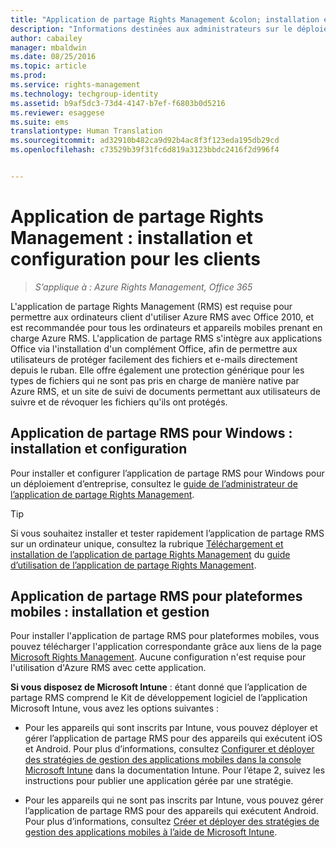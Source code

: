 ```yaml
---
title: "Application de partage Rights Management &colon; installation et configuration pour les clients | Azure RMS"
description: "Informations destinées aux administrateurs sur le déploiement de l’application de partage Rights Management (RMS) sur les ordinateurs et appareils mobiles Windows."
author: cabailey
manager: mbaldwin
ms.date: 08/25/2016
ms.topic: article
ms.prod: 
ms.service: rights-management
ms.technology: techgroup-identity
ms.assetid: b9af5dc3-73d4-4147-b7ef-f6803b0d5216
ms.reviewer: esaggese
ms.suite: ems
translationtype: Human Translation
ms.sourcegitcommit: ad32910b482ca9d92b4ac8f3f123eda195db29cd
ms.openlocfilehash: c73529b39f31fc6d819a3123bbdc2416f2d996f4


---
```


# Application de partage Rights Management : installation et configuration pour les clients

>*S’applique à : Azure Rights Management, Office 365*

L'application de partage Rights Management (RMS) est requise pour permettre aux ordinateurs client d'utiliser Azure RMS avec Office 2010, et est recommandée pour tous les ordinateurs et appareils mobiles prenant en charge Azure RMS. L'application de partage RMS s'intègre aux applications Office via l'installation d'un complément Office, afin de permettre aux utilisateurs de protéger facilement des fichiers et e-mails directement depuis le ruban. Elle offre également une protection générique pour les types de fichiers qui ne sont pas pris en charge de manière native par Azure RMS, et un site de suivi de documents permettant aux utilisateurs de suivre et de révoquer les fichiers qu'ils ont protégés.

## Application de partage RMS pour Windows : installation et configuration
Pour installer et configurer l’application de partage RMS pour Windows pour un déploiement d’entreprise, consultez le [guide de l’administrateur de l’application de partage Rights Management](../rms-client/sharing-app-admin-guide.md).

> [!TIP]
> Si vous souhaitez installer et tester rapidement l’application de partage RMS sur un ordinateur unique, consultez la rubrique [Téléchargement et installation de l’application de partage Rights Management](../rms-client/install-sharing-app.md) du [guide d’utilisation de l’application de partage Rights Management](../rms-client/sharing-app-user-guide.md).

## Application de partage RMS pour plateformes mobiles : installation et gestion
Pour installer l'application de partage RMS pour plateformes mobiles, vous pouvez télécharger l'application correspondante grâce aux liens de la page [Microsoft Rights Management](http://go.microsoft.com/fwlink/?LinkId=303970). Aucune configuration n'est requise pour l'utilisation d'Azure RMS avec cette application.

**Si vous disposez de Microsoft Intune** : étant donné que l’application de partage RMS comprend le Kit de développement logiciel de l’application Microsoft Intune, vous avez les options suivantes :

-   Pour les appareils qui sont inscrits par Intune, vous pouvez déployer et gérer l’application de partage RMS pour des appareils qui exécutent iOS et Android. Pour plus d’informations, consultez [Configurer et déployer des stratégies de gestion des applications mobiles dans la console Microsoft Intune](/intune/deploy-use/configure-and-deploy-mobile-application-management-policies-in-the-microsoft-intune-console) dans la documentation Intune. Pour l’étape 2, suivez les instructions pour publier une application gérée par une stratégie.

-   Pour les appareils qui ne sont pas inscrits par Intune, vous pouvez gérer l’application de partage RMS pour des appareils qui exécutent Android. Pour plus d’informations, consultez [Créer et déployer des stratégies de gestion des applications mobiles à l’aide de Microsoft Intune](/intune/deploy-use/create-and-deploy-mobile-app-management-policies-with-microsoft-intune).




<!--HONumber=Aug16_HO4-->


